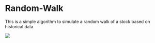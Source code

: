 # Random-Walk
This is a simple algorithm to simulate a random walk of a stock based on historical data


<img src="https://latex.codecogs.com/gif.latex?P(s | O_t )=\text { Probability of a sensor reading value when sleep onset is observed at a time bin } t " />

